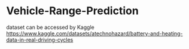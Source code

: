 # Vehicle-Range-Prediction
dataset can be accessed by Kaggle
https://www.kaggle.com/datasets/atechnohazard/battery-and-heating-data-in-real-driving-cycles

